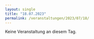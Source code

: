 ```yaml
---
layout: single
title: "18.07.2023"
permalink: /veranstaltungen/2023/07/18/
---
```


Keine Veranstaltung an diesem Tag.
